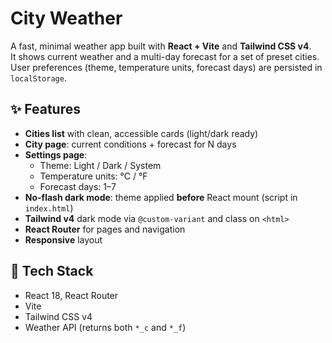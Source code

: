# City Weather

A fast, minimal weather app built with **React + Vite** and **Tailwind CSS v4**.  
It shows current weather and a multi-day forecast for a set of preset cities.  
User preferences (theme, temperature units, forecast days) are persisted in `localStorage`.

## ✨ Features

- **Cities list** with clean, accessible cards (light/dark ready)
- **City page**: current conditions + forecast for N days
- **Settings page**:
  - Theme: Light / Dark / System
  - Temperature units: °C / °F
  - Forecast days: 1–7
- **No-flash dark mode**: theme applied **before** React mount (script in `index.html`)
- **Tailwind v4** dark mode via `@custom-variant` and class on `<html>`
- **React Router** for pages and navigation
- **Responsive** layout

## 🧰 Tech Stack

- React 18, React Router
- Vite
- Tailwind CSS v4
- Weather API (returns both `*_c` and `*_f`)

